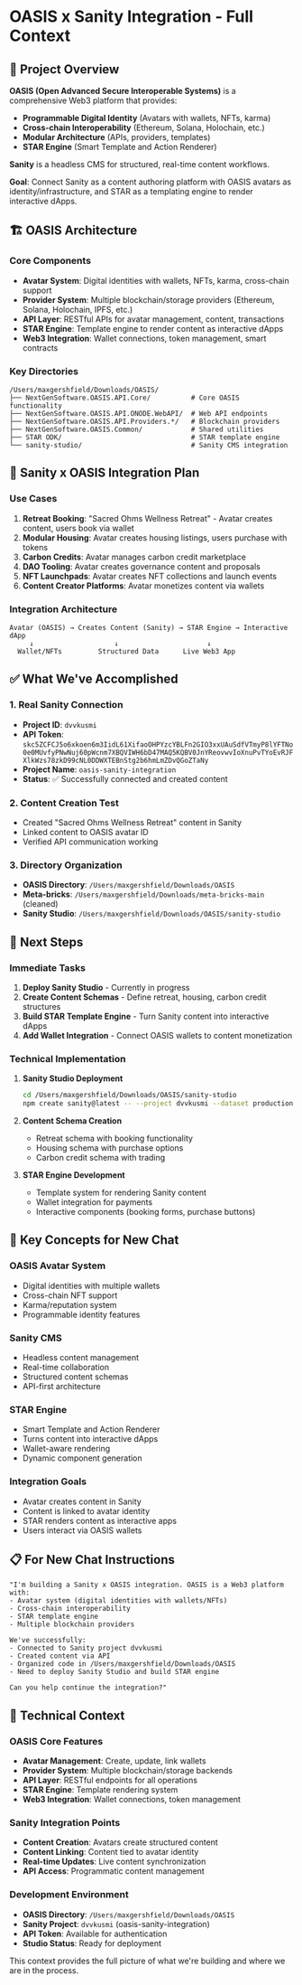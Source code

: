 # OASIS x Sanity Integration - Full Context

## 🎯 **Project Overview**

**OASIS (Open Advanced Secure Interoperable Systems)** is a comprehensive Web3 platform that provides:
- **Programmable Digital Identity** (Avatars with wallets, NFTs, karma)
- **Cross-chain Interoperability** (Ethereum, Solana, Holochain, etc.)
- **Modular Architecture** (APIs, providers, templates)
- **STAR Engine** (Smart Template and Action Renderer)

**Sanity** is a headless CMS for structured, real-time content workflows.

**Goal**: Connect Sanity as a content authoring platform with OASIS avatars as identity/infrastructure, and STAR as a templating engine to render interactive dApps.

## 🏗️ **OASIS Architecture**

### Core Components
- **Avatar System**: Digital identities with wallets, NFTs, karma, cross-chain support
- **Provider System**: Multiple blockchain/storage providers (Ethereum, Solana, Holochain, IPFS, etc.)
- **API Layer**: RESTful APIs for avatar management, content, transactions
- **STAR Engine**: Template engine to render content as interactive dApps
- **Web3 Integration**: Wallet connections, token management, smart contracts

### Key Directories
```
/Users/maxgershfield/Downloads/OASIS/
├── NextGenSoftware.OASIS.API.Core/          # Core OASIS functionality
├── NextGenSoftware.OASIS.API.ONODE.WebAPI/  # Web API endpoints
├── NextGenSoftware.OASIS.API.Providers.*/   # Blockchain providers
├── NextGenSoftware.OASIS.Common/            # Shared utilities
├── STAR ODK/                                # STAR template engine
└── sanity-studio/                           # Sanity CMS integration
```

## 🔗 **Sanity x OASIS Integration Plan**

### Use Cases
1. **Retreat Booking**: "Sacred Ohms Wellness Retreat" - Avatar creates content, users book via wallet
2. **Modular Housing**: Avatar creates housing listings, users purchase with tokens
3. **Carbon Credits**: Avatar manages carbon credit marketplace
4. **DAO Tooling**: Avatar creates governance content and proposals
5. **NFT Launchpads**: Avatar creates NFT collections and launch events
6. **Content Creator Platforms**: Avatar monetizes content via wallets

### Integration Architecture
```
Avatar (OASIS) → Creates Content (Sanity) → STAR Engine → Interactive dApp
     ↓                    ↓                      ↓
  Wallet/NFTs         Structured Data      Live Web3 App
```

## ✅ **What We've Accomplished**

### 1. Real Sanity Connection
- **Project ID**: `dvvkusmi`
- **API Token**: `skc5ZCFCJ5o6xkoen6m3IidL61XifaoOHPYzcYBLFn2GIO3xxUAuSdfVTmyP8lYFTNo0e0MUvfyPNwNuj60pWcnm7XBQVIWH6bD47MAQ5KQBV0JnYReovwvIoXnuPvTYoEvRJFXlkWzs78zkD99cNL0DDWXTEBnStg2b6hmLmZDvQGoZTaNy`
- **Project Name**: `oasis-sanity-integration`
- **Status**: ✅ Successfully connected and created content

### 2. Content Creation Test
- Created "Sacred Ohms Wellness Retreat" content in Sanity
- Linked content to OASIS avatar ID
- Verified API communication working

### 3. Directory Organization
- **OASIS Directory**: `/Users/maxgershfield/Downloads/OASIS`
- **Meta-bricks**: `/Users/maxgershfield/Downloads/meta-bricks-main` (cleaned)
- **Sanity Studio**: `/Users/maxgershfield/Downloads/OASIS/sanity-studio`

## 🚀 **Next Steps**

### Immediate Tasks
1. **Deploy Sanity Studio** - Currently in progress
2. **Create Content Schemas** - Define retreat, housing, carbon credit structures
3. **Build STAR Template Engine** - Turn Sanity content into interactive dApps
4. **Add Wallet Integration** - Connect OASIS wallets to content monetization

### Technical Implementation
1. **Sanity Studio Deployment**
   ```bash
   cd /Users/maxgershfield/Downloads/OASIS/sanity-studio
   npm create sanity@latest -- --project dvvkusmi --dataset production --template clean
   ```

2. **Content Schema Creation**
   - Retreat schema with booking functionality
   - Housing schema with purchase options
   - Carbon credit schema with trading

3. **STAR Engine Development**
   - Template system for rendering Sanity content
   - Wallet integration for payments
   - Interactive components (booking forms, purchase buttons)

## 🎯 **Key Concepts for New Chat**

### OASIS Avatar System
- Digital identities with multiple wallets
- Cross-chain NFT support
- Karma/reputation system
- Programmable identity features

### Sanity CMS
- Headless content management
- Real-time collaboration
- Structured content schemas
- API-first architecture

### STAR Engine
- Smart Template and Action Renderer
- Turns content into interactive dApps
- Wallet-aware rendering
- Dynamic component generation

### Integration Goals
- Avatar creates content in Sanity
- Content is linked to avatar identity
- STAR renders content as interactive apps
- Users interact via OASIS wallets

## 📋 **For New Chat Instructions**

```
"I'm building a Sanity x OASIS integration. OASIS is a Web3 platform with:
- Avatar system (digital identities with wallets/NFTs)
- Cross-chain interoperability
- STAR template engine
- Multiple blockchain providers

We've successfully:
- Connected to Sanity project dvvkusmi
- Created content via API
- Organized code in /Users/maxgershfield/Downloads/OASIS
- Need to deploy Sanity Studio and build STAR engine

Can you help continue the integration?"
```

## 🔧 **Technical Context**

### OASIS Core Features
- **Avatar Management**: Create, update, link wallets
- **Provider System**: Multiple blockchain/storage backends
- **API Layer**: RESTful endpoints for all operations
- **STAR Engine**: Template rendering system
- **Web3 Integration**: Wallet connections, token management

### Sanity Integration Points
- **Content Creation**: Avatars create structured content
- **Content Linking**: Content tied to avatar identity
- **Real-time Updates**: Live content synchronization
- **API Access**: Programmatic content management

### Development Environment
- **OASIS Directory**: `/Users/maxgershfield/Downloads/OASIS`
- **Sanity Project**: `dvvkusmi` (oasis-sanity-integration)
- **API Token**: Available for authentication
- **Studio Status**: Ready for deployment

This context provides the full picture of what we're building and where we are in the process. 